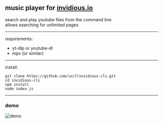 
## music player for [invidious.io](https://invidious.io)

search and play youtube files from the command line  
allows searching for unlimited pages

---

requirements:
+ yt-dlp or youtube-dl
+ mpv (or similar)

---

install:
```
git clone https://github.com/ixc7/invidious-cli.git
cd invidious-cli
npm install
node index.js
```

---

### demo

![demo](https://github.com/ixc7/invidious-cli/raw/master/demo.gif)
